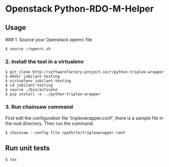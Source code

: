 # Openstack Python-RDO-M-Helper

## Usage

### 1. Source your Openstack openrc file

    $ source ~/openrc.sh

### 2. Install the tool in a virtualenv

    $ git clone http://softwarefactory-project.io/r/python-tripleo-wrapper
    $ mkdir jubilant-testing
    $ virtualenv jubilant-testing
    $ cd jubilant-testing
    $ source ./bin/activate
    $ pip install -e ../python-tripleo-wrapper

### 3. Run chainsaw command

First edit the configuration file 'tripleowrapper.conf', there is a
sample file in the root directory. Then run the command.

    $ chainsaw --config-file /path/to/tripleowrapper.conf

## Run unit tests

    $ tox
